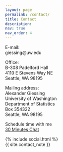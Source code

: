 ```yaml
---
layout: page
permalink: /contact/
title: Contact
description: 
nav: true
nav_order: 4
---
```




<div class="row">    
    <div class="col-sm-4 col-sm-6">
      <p> <span class="font-weight-bolder">E-mail:</span> <br>
      giessing@uw.edu </p>
      <p> <span class="font-weight-bolder">Office:</span> <br>
      B-308 Padelford Hall <br>
      4110 E Stevens Way NE <br>
      Seattle, WA 98195 </p> 
    </div>
    <div class="col-sm-4 col-sm-6">
      <p> <span class="font-weight-bolder">Mailing address:</span> <br>
      Alexander Giessing <br>
      University of Washington <br>
      Department of Statistics <br>
      Box 354322 <br>
      Seattle, WA 98195 </p>  
    </div>
    <div class="col-sm-4 col-sm-6">
      <p> <span class="font-weight-bolder">Schedule time with me</span> <br>
      <a href = "https://calendly.com/giessing-7xc/30min" target="_new"> 30 Minutes Chat </a> </p>
    </div>
</div>


<div class="social">
  <div class="contact-icons">
    {% include social.html %}
  </div>

  <div class="contact-note">
    {{ site.contact_note }}
  </div>
</div>
